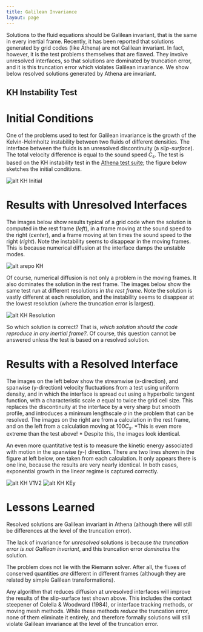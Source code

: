 ```yaml
---
title: Galilean Invariance
layout: page
---
```


Solutions to the fluid equations should be Galilean invariant, that is the same in every inertial frame.
Recently, it has been reported that solutions generated by grid codes (like Athena) are not Galilean
invariant.  In fact, however, it is the test problems themselves that are flawed.  They involve unresolved interfaces, so that
solutions are dominated by truncation error, and it is this truncation error which violates Galilean invariance.
We show below resolved solutions generated by Athena are invariant.

KH Instability Test
-------------------

Initial Conditions
==================

One of the problems used to test for Galilean invariance is the growth of the Kelvin-Helmholtz instability between two fluids 
of different densities.
The interface between the fluids is an unresolved discontinuity (a *slip-surface*).  The total velocity difference
is equal to the sound speed $C_s$.  The test is based on the KH instability test in the 
[Athena test suite](http://www.astro.princeton.edu/~jstone/tests/index.html); the figure below sketches the initial conditions.

![alt KH Initial]({{site.baseurl}}/images/KH-Initial.png)

Results with Unresolved Interfaces
==================================

The images below show results typical of a grid code when the solution is computed in the rest frame (*left*),
in a frame moving at the sound speed to the right (*center*), and a frame moving at ten times the
sound speed to the right (*right*).  Note the instability seems to disappear in the moving frames.  This is
because numerical diffusion at the interface damps the unstable modes.

![alt arepo KH]({{site.baseurl}}/images/arepo-kh.png)

Of course, numerical diffusion is not only a problem in the moving frames.  It also dominates the solution in the
rest frame.  The images below show the same test run at different resolutions *in the rest frame*.  Note the solution
is vastly different at each resolution, and the instability seems to disappear at the lowest resolution (where the truncation error
is largest).

![alt KH Resolution]({{site.baseurl}}/images/kh-resolution.png)

So which solution is correct?  That is, *which solution should the code reproduce in any inertial frame?*.  Of course,
this question cannot be answered unless the test is based on a resolved solution.

Results with a Resolved Interface
=================================

The images on the left below show the streamwise (x-direction), and spanwise (y-direction) velocity fluctuations from a test
using uniform density, and
in which the interface is spread out using a hyperbolic tangent function, with a characteristic scale *a* equal to
twice the grid cell size.  This replaces the discontinuity at the interface by a very sharp but smooth profile, and introduces
a minimum lengthscale *a* in the problem that can be resolved.  The images on the right are from a calculation in the rest
frame, and on the left from a calculation moving at $100C_s$.  *This is even more extreme than the test above! *
Despite this, the images look identical.

An even more quantitative test is to measure the kinetic energy associated with motion in the spanwise (y-) direction.
There are two lines shown in the figure at left below, one taken from each calculation.  It only appears there is one line,
because the results are very nearly identical.  In both cases, exponential growth in the linear regime is captured correctly.

![alt KH V1V2]({{site.baseurl}}/images/kh-V1V2.png)
![alt KH KEy]({{site.baseurl}}/images/KH-KEy.png)

Lessons Learned
===============

Resolved solutions are Galilean invariant in Athena (although there will still be differences at the level of the truncation error).

The lack of invariance for *unresolved* solutions is because *the truncation error is not Galilean invariant*,
and this truncation error *dominates* the solution.

The problem does not lie with the Riemann solver.  After all, 
the fluxes of conserved quantities *are* different in different frames (although they are related by simple
Galilean transformations).

Any algorithm that reduces diffusion at unresolved interfaces will improve the
results of the slip-surface test shown above.  This includes the contact steepener
of Colella & Woodward (1984), or interface tracking methods, or moving mesh methods.  While these
methods *reduce* the truncation error, none of them eliminate it entirely, and therefore formally
solutions will still violate Galilean invariance at the level of the truncation error.
